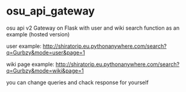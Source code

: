 # osu_api_gateway
osu api v2 Gateway on Flask with user and wiki search function as an example
(hosted version) 

user example: http://shiratorip.eu.pythonanywhere.com/search?q=Gurbzy&mode=user&page=1

wiki page example: http://shiratorip.eu.pythonanywhere.com/search?q=Gurbzy&mode=wiki&page=1

you can change queries and chack response for yourself
